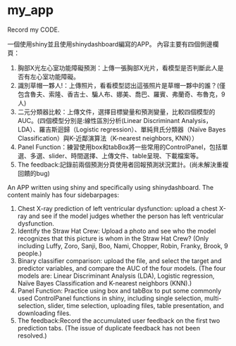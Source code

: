# my_app

Record my CODE.

一個使用shiny並且使用shinydashboard編寫的APP。
內容主要有四個側邊欄頁：
1. 胸部X光左心室功能障礙預測：上傳一張胸部X光片，看模型是否判斷此人是否有左心室功能障礙。
2. 識別草帽一夥人!：上傳照片，看看模型認出這張照片是草帽一夥中的誰？(僅包含魯夫、索隆、香吉士、騙人布、娜美、喬巴、羅賓、弗蘭奇、布魯克，9人)
3. 二元分類器比較：上傳文件，選擇目標變量和預測變量，比較四個模型的AUC。(四個模型分別是:線性區別分析(Linear Discriminant Analysis，LDA）、羅吉斯迴歸（Logistic regression）、單純貝氏分類器（Naïve Bayes Classification）與K-近鄰演算法（K-nearest neighbors, KNN））
4. Panel Function：練習使用box和tabBox將一些常用的ControlPanel，包括單選、多選、slider、時間選擇、上傳文件、table呈現、下載檔案等。
5. The feedback:記錄前兩個預測分頁使用者回報預測狀況累計。(尚未解決重複回饋的bug)

An APP written using shiny and specifically using shinydashboard.
The content mainly has four sidebarpages:
1. Chest X-ray prediction of left ventricular dysfunction: upload a chest X-ray and see if the model judges whether the person has left ventricular dysfunction.
2. Identify the Straw Hat Crew: Upload a photo and see who the model recognizes that this picture is whom in the Straw Hat Crew? (Only including Luffy, Zoro, Sanji, Boo, Nami, Chopper, Robin, Franky, Brook, 9 people.)
3. Binary classifier comparison: upload the file, and select the target and predictor variables, and compare the AUC of the four models. (The four models are: Linear Discriminant Analysis (LDA), Logistic regression, Naïve Bayes Classification and K-nearest neighbors (KNN).)
4. Panel Function: Practice using box and tabBox to put some commonly used ControlPanel functions in shiny, including single selection, multi-selection, slider, time selection, uploading files, table presentation, and downloading files.
5. The feedback:Record the accumulated user feedback on the first two prediction tabs. (The issue of duplicate feedback has not been resolved.)


